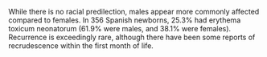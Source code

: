 While there is no racial predilection, males appear more commonly affected compared to females. In 356 Spanish newborns, 25.3% had erythema toxicum neonatorum (61.9% were males, and 38.1% were females). Recurrence is exceedingly rare, although there have been some reports of recrudescence within the first month of life.